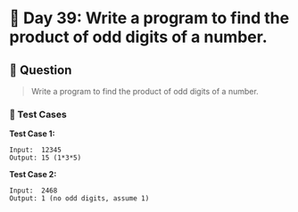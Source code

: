 # 📅 Day 39: Write a program to find the product of odd digits of a number.

## 📝 Question

> Write a program to find the product of odd digits of a number.

### 🧪 Test Cases

**Test Case 1:**
```
Input:  12345
Output: 15 (1*3*5)
```
**Test Case 2:**
```
Input:  2468
Output: 1 (no odd digits, assume 1)
```
